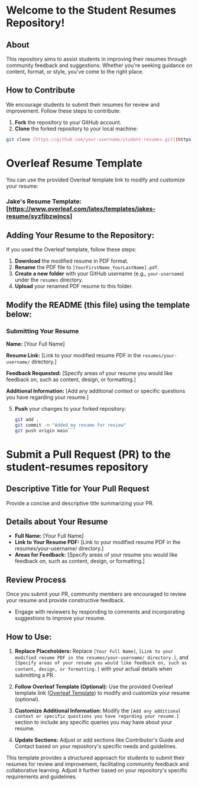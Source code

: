# Welcome to the Student Resumes Repository!

## About

This repository aims to assist students in improving their resumes through community feedback and suggestions. Whether you're seeking guidance on content, format, or style, you've come to the right place.

## How to Contribute

We encourage students to submit their resumes for review and improvement. Follow these steps to contribute:

1. **Fork** the repository to your GitHub account.
2. **Clone** the forked repository to your local machine:

```bash
git clone [https://github.com/your-username/student-resumes.git](https://github.com/your-username/student-resumes.git)
```

# Overleaf Resume Template

You can use the provided Overleaf template link to modify and customize your resume:

### Jake's Resume Template: [https://www.overleaf.com/latex/templates/jakes-resume/syzfjbzwjncs]

## Adding Your Resume to the Repository:

If you used the Overleaf template, follow these steps:

1. **Download** the modified resume in PDF format.
2. **Rename** the PDF file to `[YourFirstName_YourLastName].pdf`.
3. **Create a new folder** with your GitHub username (e.g., `your-username`) under the `resumes` directory.
4. **Upload** your renamed PDF resume to this folder.

## Modify the README (this file) using the template below:

### Submitting Your Resume

**Name:** [Your Full Name]

**Resume Link:** [Link to your modified resume PDF in the `resumes/your-username/` directory.]

**Feedback Requested:** [Specify areas of your resume you would like feedback on, such as content, design, or formatting.]

**Additional Information:** [Add any additional context or specific questions you have regarding your resume.]

5. **Push** your changes to your forked repository:
   ```bash
   git add .
   git commit -m "Added my resume for review"
   git push origin main```

# Submit a Pull Request (PR) to the student-resumes repository

## Descriptive Title for Your Pull Request
Provide a concise and descriptive title summarizing your PR.

## Details about Your Resume
- **Full Name:** [Your Full Name]
- **Link to Your Resume PDF:** [Link to your modified resume PDF in the resumes/your-username/ directory.]
- **Areas for Feedback:** [Specify areas of your resume you would like feedback on, such as content, design, or formatting.]

## Review Process
Once you submit your PR, community members are encouraged to review your resume and provide constructive feedback.

- Engage with reviewers by responding to comments and incorporating suggestions to improve your resume.

## How to Use:
1. **Replace Placeholders:** Replace `[Your Full Name]`, `[Link to your modified resume PDF in the resumes/your-username/ directory.]`, and `[Specify areas of your resume you would like feedback on, such as content, design, or formatting.]` with your actual details when submitting a PR.
   
2. **Follow Overleaf Template (Optional):** Use the provided Overleaf template link ([Overleaf Template](https://www.overleaf.com/latex/templates/jakes-resume/syzfjbzwjncs)) to modify and customize your resume (optional).

3. **Customize Additional Information:** Modify the `[Add any additional context or specific questions you have regarding your resume.]` section to include any specific queries you may have about your resume.

4. **Update Sections:** Adjust or add sections like Contributor's Guide and Contact based on your repository's specific needs and guidelines.

This template provides a structured approach for students to submit their resumes for review and improvement, facilitating community feedback and collaborative learning. Adjust it further based on your repository's specific requirements and guidelines.
